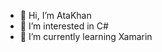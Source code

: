 - 👋 Hi, I’m AtaKhan
- 👀 I’m interested in C#
- 🌱 I’m currently learning Xamarin

<!---
AtaKhaann/AtaKhaann is a ✨ special ✨ repository because its `README.md` (this file) appears on your GitHub profile.
You can click the Preview link to take a look at your changes.
--->
